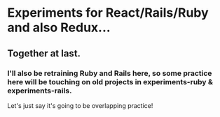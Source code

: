# Experiments for React/Rails/Ruby and also Redux...
## Together at last.
### I'll also be retraining Ruby and Rails here, so some practice here will be touching on old projects in experiments-ruby & experiments-rails.

Let's just say it's going to be overlapping practice!
